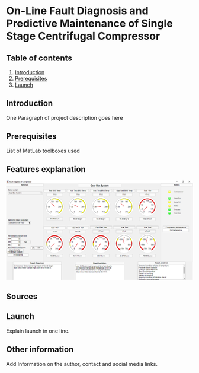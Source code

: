# On-Line Fault Diagnosis and Predictive Maintenance of Single Stage Centrifugal Compressor

## Table of contents

1. [Introduction](#Introduction)
2. [Prerequisites](#Prerequisites)
3. [Launch](#Launch)

## Introduction

One Paragraph of project description goes here

## Prerequisites

List of MatLab toolboxes used

## Features explanation

![Screen shot of project GUI](./images/FDPM1.png)

## Sources

## Launch

Explain launch in one line.

## Other information	

Add Information on the author, contact and social media links.